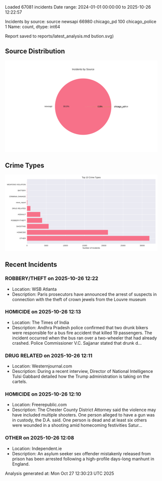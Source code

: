 
Loaded 67081 incidents
Date range: 2024-01-01 00:00:00 to 2025-10-26 12:22:57

Incidents by source:
source
newsapi           66980
chicago_pd          100
chicago_police        1
Name: count, dtype: int64

Report saved to reports/latest_analysis.md
bution.svg)

## Source Distribution
![Source Distribution](images/source_distribution.svg)

## Crime Types
![Crime Types](images/crime_types.svg)

## Recent Incidents

### ROBBERY/THEFT on 2025-10-26 12:22
- Location: WSB Atlanta
- Description: Paris prosecutors have announced the arrest of suspects in connection with the theft of crown jewels from the Louvre museum


### HOMICIDE on 2025-10-26 12:13
- Location: The Times of India
- Description: Andhra Pradesh police confirmed that two drunk bikers were responsible for a bus fire accident that killed 19 passengers. The incident occurred when the bus ran over a two-wheeler that had already crashed. Police Commissioner V.C. Sajjanar stated that drunk d…


### DRUG RELATED on 2025-10-26 12:11
- Location: Westernjournal.com
- Description: During a recent interview, Director of National Intelligence Tulsi Gabbard detailed how the Trump administration is taking on the cartels.


### HOMICIDE on 2025-10-26 12:10
- Location: Freerepublic.com
- Description: The Chester County District Attorney said the violence may have included multiple shooters. One person alleged to have a gun was in custody, the D.A. said. One person is dead and at least six others were wounded in a shooting amid homecoming festivities Satur…


### OTHER on 2025-10-26 12:08
- Location: Independent.ie
- Description: An asylum seeker sex offender mistakenly released from prison has been arrested following a high-profile days-long manhunt in England.

Analysis generated at: Mon Oct 27 12:30:23 UTC 2025
